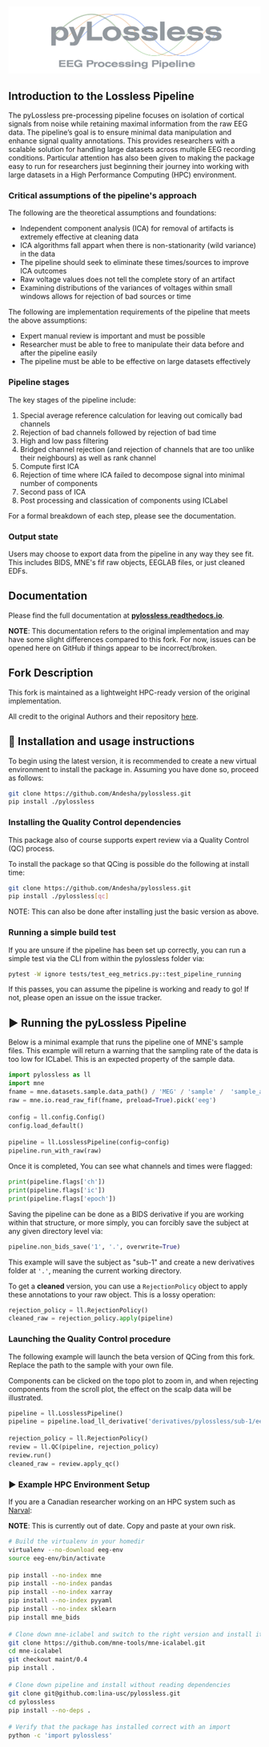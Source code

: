 ![logo](https://github.com/scott-huberty/wip_pipeline-figures/blob/main/logo/Logo_neutral.png)


## Introduction to the Lossless Pipeline

The pyLossless pre-processing pipeline focuses on isolation of cortical signals from noise while retaining maximal information from the raw EEG data. The pipeline’s goal is to ensure minimal data manipulation and enhance signal quality annotations. This provides researchers with a scalable solution for handling large datasets across multiple EEG recording conditions. Particular attention has also been given to making the package easy to run for researchers just beginning their journey into working with large datasets in a High Performance Computing (HPC) environment.

### Critical assumptions of the pipeline's approach

The following are the theoretical assumptions and foundations:

* Independent component analysis (ICA) for removal of artifacts is extremely effective at cleaning data
* ICA algorithms fall appart when there is non-stationarity (wild variance) in the data
* The pipeline should seek to eliminate these times/sources to improve ICA outcomes
* Raw voltage values does not tell the complete story of an artifact
* Examining distributions of the variances of voltages within small windows allows for rejection of bad sources or time

The following are implementation requirements of the pipeline that meets the above assumptions:

* Expert manual review is important and must be possible
* Researcher must be able to free to manipulate their data before and after the pipeline easily
* The pipeline must be able to be effective on large datasets effectively

### Pipeline stages

The key stages of the pipeline include:

1. Special average reference calculation for leaving out comically bad channels
2. Rejection of bad channels followed by rejection of bad time
3. High and low pass filtering
4. Bridged channel rejection (and rejection of channels that are too unlike their neighbours) as well as rank channel
5. Compute first ICA
6. Rejection of time where ICA failed to decompose signal into minimal number of components
7. Second pass of ICA
8. Post processing and classication of components using ICLabel

For a formal breakdown of each step, please see the documentation.

### Output state

Users may choose to export data from the pipeline in any way they see fit. This includes BIDS, MNE's fif raw objects, EEGLAB files, or just cleaned EDFs.

## Documentation
 
Please find the full documentation at
[**pylossless.readthedocs.io**](https://pylossless.readthedocs.io/en/latest/index.html).

**NOTE**: This documentation refers to the original implementation and may have some slight differences compared to this fork. For now, issues can be opened here on GitHub if things appear to be incorrect/broken.

## Fork Description

This fork is maintained as a lightweight HPC-ready version of the original implementation.

All credit to the original Authors and their repository [here](https://github.com/lina-usc/pylossless).


## 📘 Installation and usage instructions

To begin using the latest version, it is recommended to create a new virtual environment to install the package in. Assuming you have done so, proceed as follows:
```bash
git clone https://github.com/Andesha/pylossless.git
pip install ./pylossless
```

### Installing the Quality Control dependencies

This package also of course supports expert review via a Quality Control (QC) process.

To install the package so that QCing is possible do the following at install time:
```bash
git clone https://github.com/Andesha/pylossless.git
pip install ./pylossless[qc]
```

NOTE: This can also be done after installing just the basic version as above.

### Running a simple build test

If you are unsure if the pipeline has been set up correctly, you can run a simple test via the CLI from within the pylossless folder via:
```bash
pytest -W ignore tests/test_eeg_metrics.py::test_pipeline_running
```

If this passes, you can assume the pipeline is working and ready to go! If not, please open an issue on the issue tracker.

## ▶️ Running the pyLossless Pipeline
Below is a minimal example that runs the pipeline one of MNE's sample files. This example will return a warning that the sampling rate of the data is too low for ICLabel. This is an expected property of the sample data.

```python
import pylossless as ll 
import mne
fname = mne.datasets.sample.data_path() / 'MEG' / 'sample' /  'sample_audvis_raw.fif'
raw = mne.io.read_raw_fif(fname, preload=True).pick('eeg')

config = ll.config.Config()
config.load_default()

pipeline = ll.LosslessPipeline(config=config)
pipeline.run_with_raw(raw)
```

Once it is completed, You can see what channels and times were flagged:
```python
print(pipeline.flags['ch'])
print(pipeline.flags['ic'])
print(pipeline.flags['epoch'])
```

Saving the pipeline can be done as a BIDS derivative if you are working within that structure, or more simply, you can forcibly save the subject at any given directory level via:

```python
pipeline.non_bids_save('1', '.', overwrite=True)
```

This example will save the subject as "sub-1" and create a new derivatives folder at `'.'`, meaning the current working directory.

To get a **cleaned** version, you can use a `RejectionPolicy` object to apply
these annotations to your raw object. This is a lossy operation:
```python
rejection_policy = ll.RejectionPolicy()
cleaned_raw = rejection_policy.apply(pipeline)
```

### Launching the Quality Control procedure

The following example will launch the beta version of QCing from this fork. Replace the path to the sample with your own file.

Components can be clicked on the topo plot to zoom in, and when rejecting components from the scroll plot, the effect on the scalp data will be illustrated.

```python
pipeline = ll.LosslessPipeline()
pipeline = pipeline.load_ll_derivative('derivatives/pylossless/sub-1/eeg/sub-1_task-pyl_eeg.edf')

rejection_policy = ll.RejectionPolicy()
review = ll.QC(pipeline, rejection_policy)
review.run()
cleaned_raw = review.apply_qc()
```

### ▶️ Example HPC Environment Setup

If you are a Canadian researcher working on an HPC system such as [Narval](https://docs.alliancecan.ca/wiki/Narval/en):

**NOTE**: This is currently out of date. Copy and paste at your own risk.

```bash
# Build the virtualenv in your homedir
virtualenv --no-download eeg-env
source eeg-env/bin/activate

pip install --no-index mne
pip install --no-index pandas
pip install --no-index xarray
pip install --no-index pyyaml
pip install --no-index sklearn
pip install mne_bids

# Clone down mne-iclabel and switch to the right version and install it locally
git clone https://github.com/mne-tools/mne-icalabel.git
cd mne-icalabel
git checkout maint/0.4
pip install .

# Clone down pipeline and install without reading dependencies
git clone git@github.com:lina-usc/pylossless.git
cd pylossless
pip install --no-deps .

# Verify that the package has installed correct with an import
python -c 'import pylossless'
```
